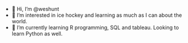 - 👋 Hi, I’m @weshunt
- 👀 I’m interested in ice hockey and learning as much as I can about the world.
- 🌱 I’m currently learning R programming, SQL and tableau. Looking to learn Python as well. 

<!---
weshunt/weshunt is a ✨ special ✨ repository because its `README.md` (this file) appears on your GitHub profile.
You can click the Preview link to take a look at your changes.
--->
